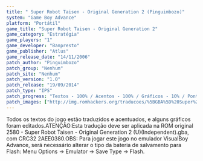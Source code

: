 ```yaml
---
title: " Super Robot Taisen - Original Generation 2 (Pinguimbozo)"
system: "Game Boy Advance"
platform: "Portátil"
game_title: "Super Robot Taisen - Original Generation 2"
game_category: "Estratégia"
game_players: "1"
game_developer: "Banpresto"
game_publisher: "Atlus"
game_release_date: "14/11/2006"
patch_author: "Pinguimbozo"
patch_group: "Nenhum"
patch_site: "Nenhum"
patch_version: "1.0"
patch_release: "19/09/2014"
patch_type: "IPS"
patch_progress: "Textos - 100% / Acentos - 100% / Gráficos - 10% / Ponteiros - 10%"
patch_images: ["http://img.romhackers.org/traducoes/%5BGBA%5D%20Super%20Robot%20Taisen%20-%20Original%20Generation%202%20-%20Pinguimbozo%20-%201.png","http://img.romhackers.org/traducoes/%5BGBA%5D%20Super%20Robot%20Taisen%20-%20Original%20Generation%202%20-%20Pinguimbozo%20-%202.png","http://img.romhackers.org/traducoes/%5BGBA%5D%20Super%20Robot%20Taisen%20-%20Original%20Generation%202%20-%20Pinguimbozo%20-%203.png"]
---
```

Todos os textos do jogo estão traduzidos e acentuados, e alguns gráficos foram editados.ATENÇÃO:Esta tradução deve ser aplicada na ROM original 2580 - Super Robot Taisen - Original Generation 2 (U)(Independent).gba, com CRC32 2AEE0380.OBS: Para jogar este jogo no emulador VisualBoy Advance, será necessário alterar o tipo da bateria de salvamento para Flash: Menu Options -> Emulator -> Save Type -> Flash.